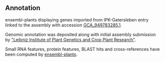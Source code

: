 **Annotation**
----------

ensembl-plants displaying genes imported from IPK-Gatersleben entry linked to the assembly with accession [GCA\_949783285.1](http://www.ebi.ac.uk/ena/data/view/GCA_949783285.1).

Genomic annotation was deposited along with initial assembly submission by ["Leibniz Institute of Plant Genetics and Crop Plant Research"](https://www.ipk-gatersleben.de/en/).

Small RNA features, protein features, BLAST hits and cross-references have been
computed by [ensembl-plants](https://plants.ensembl.org/info/genome/annotation/index.html).
